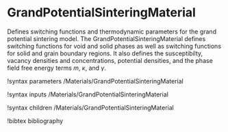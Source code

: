 # GrandPotentialSinteringMaterial

Defines switching functions and thermodynamic parameters for the grand potential
sintering model.
The GrandPotentialSinteringMaterial defines switching functions for void and solid
phases as well as switching functions for solid and grain boundary regions.
It also defines the susceptibilty, vacancy densities and concentrations, potential
densities, and the phase field free energy terms $m$, $\kappa$, and $\gamma$.

!syntax parameters /Materials/GrandPotentialSinteringMaterial

!syntax inputs /Materials/GrandPotentialSinteringMaterial

!syntax children /Materials/GrandPotentialSinteringMaterial

!bibtex bibliography
